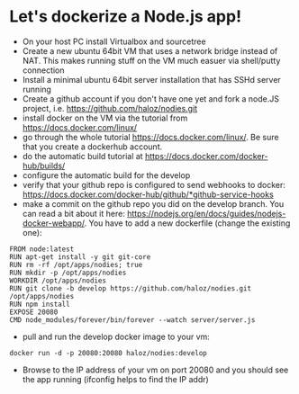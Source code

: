 Let's dockerize a Node.js app!
================

* On your host PC install Virtualbox and sourcetree
* Create a new ubuntu 64bit VM that uses a network bridge instead of NAT. This makes running stuff on the VM much easuer via shell/putty connection
* Install a minimal ubuntu 64bit server installation that has SSHd server running
* Create a github account if you don't have one yet and fork a node.JS project, i.e. https://github.com/haloz/nodies.git
* install docker on the VM via the tutorial from https://docs.docker.com/linux/
* go through the whole tutorial https://docs.docker.com/linux/. Be sure that you create a dockerhub account.
* do the automatic build tutorial at https://docs.docker.com/docker-hub/builds/
* configure the automatic build for the develop
* verify that your github repo is configured to send webhooks to docker: https://docs.docker.com/docker-hub/github/*github-service-hooks
* make a commit on the github repo you did on the develop branch. You can read a bit about it here: https://nodejs.org/en/docs/guides/nodejs-docker-webapp/. You have to add a new dockerfile (change the existing one):
```
FROM node:latest
RUN apt-get install -y git git-core
RUN rm -rf /opt/apps/nodies; true
RUN mkdir -p /opt/apps/nodies
WORKDIR /opt/apps/nodies
RUN git clone -b develop https://github.com/haloz/nodies.git /opt/apps/nodies
RUN npm install
EXPOSE 20080
CMD node_modules/forever/bin/forever --watch server/server.js
```

* pull and run the develop docker image to your vm: 
```
docker run -d -p 20080:20080 haloz/nodies:develop
```
* Browse to the IP address of your vm on port 20080 and you should see the app running (ifconfig helps to find the IP addr)

